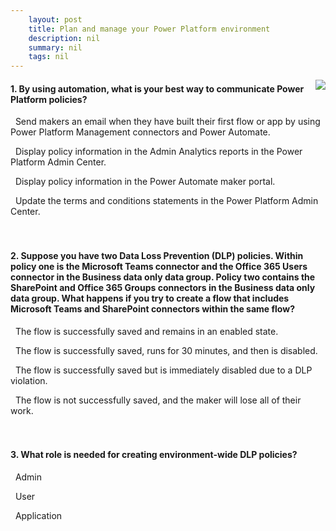 ```yaml
---
    layout: post
    title: Plan and manage your Power Platform environment  
    description: nil
    summary: nil
    tags: nil
---
```



 <a target="_blank" href="https://docs.microsoft.com/en-us/learn/modules/plan-manage-environment/8-check/"><i class="fas fa-external-link-alt"></i> </a>
 <img align="right" src="https://docs.microsoft.com/en-us/learn/achievements/plan-manage-environment.svg">
####  1. By using automation, what is your best way to communicate Power Platform policies?


<i class='fas fa-check-square' style='color: Dodgerblue;'></i> &nbsp;&nbsp;Send makers an email when they have built their first flow or app by using Power Platform Management connectors and Power Automate.

<i class='far fa-square'></i> &nbsp;&nbsp;Display policy information in the Admin Analytics reports in the Power Platform Admin Center.

<i class='far fa-square'></i> &nbsp;&nbsp;Display policy information in the Power Automate maker portal.

<i class='far fa-square'></i> &nbsp;&nbsp;Update the terms and conditions statements in the Power Platform Admin Center.
<br />
<br />
<br />

####  2. Suppose you have two Data Loss Prevention (DLP) policies. Within policy one is the Microsoft Teams connector and the Office 365 Users connector in the Business data only data group. Policy two contains the SharePoint and Office 365 Groups connectors in the Business data only data group. What happens if you try to create a flow that includes Microsoft Teams and SharePoint connectors within the same flow?


<i class='far fa-square'></i> &nbsp;&nbsp;The flow is successfully saved and remains in an enabled state.

<i class='far fa-square'></i> &nbsp;&nbsp;The flow is successfully saved, runs for 30 minutes, and then is disabled.

<i class='fas fa-check-square' style='color: Dodgerblue;'></i> &nbsp;&nbsp;The flow is successfully saved but is immediately disabled due to a DLP violation.

<i class='far fa-square'></i> &nbsp;&nbsp;The flow is not successfully saved, and the maker will lose all of their work.
<br />
<br />
<br />

####  3. What role is needed for creating environment-wide DLP policies?


<i class='fas fa-check-square' style='color: Dodgerblue;'></i> &nbsp;&nbsp;Admin

<i class='far fa-square'></i> &nbsp;&nbsp;User

<i class='far fa-square'></i> &nbsp;&nbsp;Application
<br />
<br />
<br />
